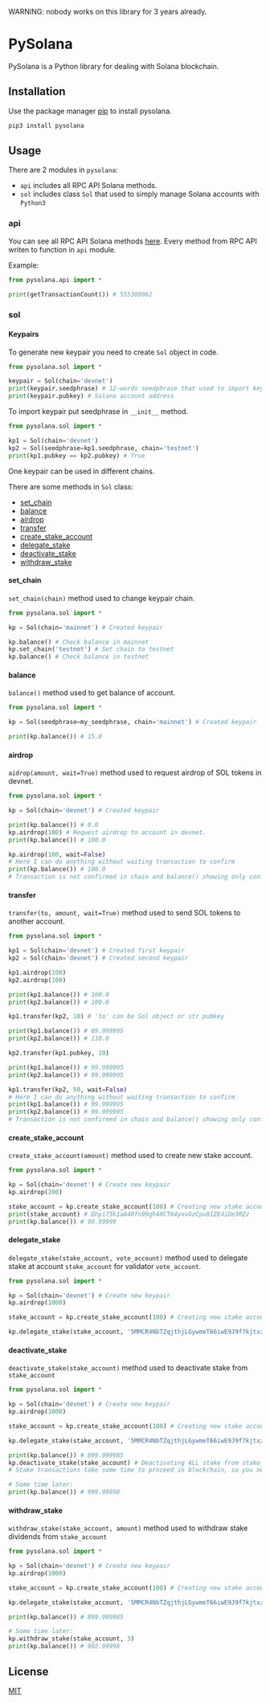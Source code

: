 WARNING: nobody works on this library for 3 years already.

# PySolana

PySolana is a Python library for dealing with Solana blockchain.

## Installation

Use the package manager [pip](https://pip.pypa.io/en/stable/) to install pysolana.

```bash
pip3 install pysolana
```

## Usage

There are 2 modules in `pysolana`:

 * `api` includes all RPC API Solana methods.
 * `sol` includes class `Sol` that used to simply manage Solana accounts with `Python3`

### api

You can see all RPC API Solana methods [here](https://docs.solana.com/apps/jsonrpc-api#json-rpc-api-reference). Every method from RPC API writen to function in `api` module.

Example:
```python
from pysolana.api import *

print(getTransactionCount()) # 555309062
```

### sol

#### Keypairs

To generate new keypair you need to create `Sol` object in code.
```python
from pysolana.sol import *

keypair = Sol(chain='devnet')
print(keypair.seedphrase) # 12-words seedphrase that used to import keypair
print(keypair.pubkey) # Solana account address
```

To import keypair put seedphrase in `__init__` method.
```python
from pysolana.sol import *

kp1 = Sol(chain='devnet')
kp2 = Sol(seedphrase=kp1.seedphrase, chain='testnet')
print(kp1.pubkey == kp2.pubkey) # True
```

One keypair can be used in different chains.

There are some methods in `Sol` class:
 * [set_chain](#set_chain)
 * [balance](#balance)
 * [airdrop](#airdrop)
 * [transfer](#transfer)
 * [create_stake_account](#create_stake_account)
 * [delegate_stake](#delegate_stake)
 * [deactivate_stake](#deactivate_stake)
 * [withdraw_stake](#withdraw_stake)

#### set_chain
`set_chain(chain)` method used to change keypair chain.
```python
from pysolana.sol import *

kp = Sol(chain='mainnet') # Created keypair

kp.balance() # Check balance in mainnet
kp.set_chain('testnet') # Set chain to testnet
kp.balance() # Check balance in testnet
```

#### balance
`balance()` method used to get balance of account.
```python
from pysolana.sol import *

kp = Sol(seedphrase=my_seedphrase, chain='mainnet') # Created keypair

print(kp.balance()) # 15.0
```

#### airdrop
`aidrop(amount, wait=True)` method used to request airdrop of SOL tokens in devnet.
```python
from pysolana.sol import *

kp = Sol(chain='devnet') # Created keypair

print(kp.balance()) # 0.0
kp.airdrop(100) # Request airdrop to account in devnet.
print(kp.balance()) # 100.0

kp.airdrop(100, wait=False)
# Here I can do anything without waiting transaction to confirm
print(kp.balance()) # 100.0
# Transaction is not confirmed in chain and balance() showing only confirmed balance.
```

#### transfer
`transfer(to, amount, wait=True)` method used to send SOL tokens to another account.
```python
from pysolana.sol import *

kp1 = Sol(chain='devnet') # Created first keypair
kp2 = Sol(chain='devnet') # Created second keypair

kp1.airdrop(100)
kp2.airdrop(100)

print(kp1.balance()) # 100.0
print(kp2.balance()) # 100.0

kp1.transfer(kp2, 10) # 'to' can be Sol object or str pubkey

print(kp1.balance()) # 89.999995
print(kp2.balance()) # 110.0

kp2.transfer(kp1.pubkey, 10)

print(kp1.balance()) # 99.999995
print(kp2.balance()) # 99.999995

kp1.transfer(kp2, 50, wait=False)
# Here I can do anything without waiting transaction to confirm
print(kp1.balance()) # 99.999995
print(kp2.balance()) # 99.999995
# Transaction is not confirmed in chain and balance() showing only confirmed balance.
```

#### create_stake_account
`create_stake_account(amount)` method used to create new stake account.
```python
from pysolana.sol import *

kp = Sol(chain='devnet') # Create new keypair
kp.airdrop(200)

stake_account = kp.create_stake_account(100) # Creating new stake account
print(stake_account) # Dhyi75k1aA4Rfn99gh4XCT64yxvGzCpu81ZE4iDe3RZz
print(kp.balance()) # 99.99999
```

#### delegate_stake
`delegate_stake(stake_account, vote_account)` method used to delegate stake at account `stake_account` for validator `vote_account`.
```python
from pysolana.sol import *

kp = Sol(chain='devnet') # Create new keypair
kp.airdrop(1000)

stake_account = kp.create_stake_account(100) # Creating new stake account

kp.delegate_stake(stake_account, '5MMCR4NbTZqjthjLGywmeT66iwE9J9f7kjtxzJjwfUx2') # Delegating ALL stake to validator
```

#### deactivate_stake
`deactivate_stake(stake_account)` method used to deactivate stake from `stake_account`
```python
from pysolana.sol import *

kp = Sol(chain='devnet') # Create new keypair
kp.airdrop(1000)

stake_account = kp.create_stake_account(100) # Creating new stake account with 100 SOL staked

kp.delegate_stake(stake_account, '5MMCR4NbTZqjthjLGywmeT66iwE9J9f7kjtxzJjwfUx2') # Delegating ALL stake to validator

print(kp.balance()) # 899.999985
kp.deactivate_stake(stake_account) # Deactivating ALL stake from stake_account
# Stake transactions take some time to proceed in blockchain, so you need to wait until your SOL tokens back to account

# Some time later:
print(kp.balance()) # 999.99998
```

#### withdraw_stake
`withdraw_stake(stake_account, amount)` method used to withdraw stake dividends from `stake_account`
```python
from pysolana.sol import *

kp = Sol(chain='devnet') # Create new keypair
kp.airdrop(1000)

stake_account = kp.create_stake_account(100) # Creating new stake account with 100 SOL staked

kp.delegate_stake(stake_account, '5MMCR4NbTZqjthjLGywmeT66iwE9J9f7kjtxzJjwfUx2') # Delegating ALL stake to validator

print(kp.balance()) # 899.999985

# Some time later:
kp.withdraw_stake(stake_account, 3)
print(kp.balance()) # 902.99998
```

## License
[MIT](https://choosealicense.com/licenses/mit/)
